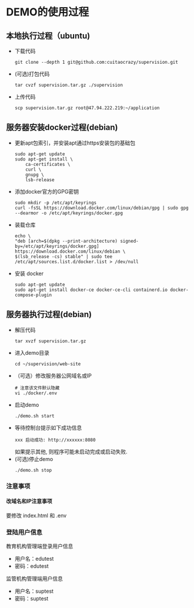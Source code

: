 # DEMO的使用过程
## 本地执行过程（ubuntu)
- 下载代码
    ```shell
    git clone --depth 1 git@github.com:cuitaocrazy/supervision.git
    ```
- (可选)打包代码
    ```shell
    tar cvzf supervision.tar.gz ./supervision
    ```
- 上传代码
    ```shell
    scp supervision.tar.gz root@47.94.222.219:~/application
    ```
## 服务器安装docker过程(debian)
- 更新apt包索引，并安装apt通过https安装包的基础包
    ```shell
    sudo apt-get update
    sudo apt-get install \
        ca-certificates \
        curl \
        gnupg \
        lsb-release
    ```
- 添加docker官方的GPG密钥
    ```shell
    sudo mkdir -p /etc/apt/keyrings
    curl -fsSL https://download.docker.com/linux/debian/gpg | sudo gpg --dearmor -o /etc/apt/keyrings/docker.gpg
    ```
- 装载仓库
    ```shell
    echo \
  "deb [arch=$(dpkg --print-architecture) signed-by=/etc/apt/keyrings/docker.gpg] https://download.docker.com/linux/debian \
  $(lsb_release -cs) stable" | sudo tee /etc/apt/sources.list.d/docker.list > /dev/null
    ```
- 安装 docker
    ```shell
    sudo apt-get update
    sudo apt-get install docker-ce docker-ce-cli containerd.io docker-compose-plugin
    ```
## 服务器执行过程(debian)
- 解压代码
    ```shell
    tar xvzf supervision.tar.gz
    ```
- 进入demo目录
    ```shell
    cd ~/supervision/web-site
    ```
- （可选）修改服务器公网域名或IP
    ```shell
    # 注意该文件默认隐藏
    vi ./docker/.env
    ```
- 启动demo
    ```shell
    ./demo.sh start
    ```
- 等待控制台提示如下成功信息
    ```shell
    xxx 启动成功: http://xxxxxx:8080
    ```
    如果提示其他, 则程序可能未启动完成或启动失败.
- (可选)停止demo
    ```shell
    ./demo.sh stop
    ```

### 注意事项
#### 改域名和IP注意事项
要修改 index.html 和 .env

### 登陆用户信息
教育机构管理端登录用户信息
- 用户名：edutest
- 密码：edutest

监管机构管理端用户信息
- 用户名：suptest
- 密码：suptest
